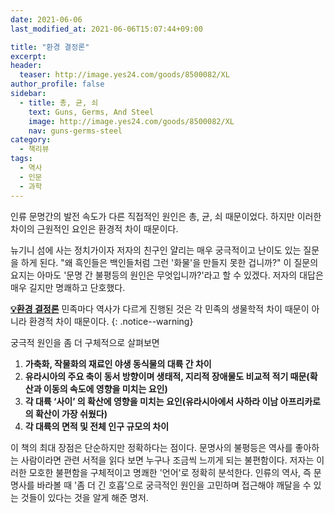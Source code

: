 ```yaml
---
date: 2021-06-06
last_modified_at: 2021-06-06T15:07:44+09:00

title: "환경 결정론"
excerpt:
header:
  teaser: http://image.yes24.com/goods/8500082/XL
author_profile: false
sidebar:
  - title: 총, 균, 쇠
    text: Guns, Germs, And Steel
    image: http://image.yes24.com/goods/8500082/XL
    nav: guns-germs-steel
category:
  - 책리뷰
tags:
  - 역사
  - 인문
  - 과학
---
```

인류 문명간의 발전 속도가 다른 직접적인 원인은 총, 균, 쇠 때문이었다. 하지만 이러한 차이의 근원적인 요인은 환경적 차이 때문이다.

뉴기니 섬에 사는 정치가이자 저자의 친구인 얄리는 매우 궁극적이고 난이도 있는 질문을 하게 된다. "왜 흑인들은 백인들처럼 그런 '화물'을 만들지 못한 겁니까?" 이 질문의 요지는 아마도 '문명 간 불평등의 원인은 무엇입니까?'라고 할 수 있겠다. 저자의 대답은 매우 길지만 명쾌하고 단호했다.

[**💡환경 결정론**](#) 민족마다 역사가 다르게 진행된 것은 각 민족의 생물학적 차이 때문이 아니라 환경적 차이 때문이다.
{: .notice--warning}

궁극적 원인을 좀 더 구체적으로 살펴보면

1. **가축화, 작물화의 재료인 야생 동식물의 대륙 간 차이**
2. **유라시아의 주요 축이 동서 방향이며 생태적, 지리적 장애물도 비교적 적기 때문(확산과 이동의 속도에 영향을 미치는 요인)**
3. **각 대륙 ‘사이’ 의 확산에 영향을 미치는 요인(유라시아에서 사하라 이남 아프리카로의 확산이 가장 쉬웠다)**
4. **각 대륙의 면적 및 전체 인구 규모의 차이**

이 책의 최대 장점은 단순하지만 정확하다는 점이다. 문명사의 불평등은 역사를 좋아하는 사람이라면 관련 서적을 읽다 보면 누구나 조금씩 느끼게 되는 불편함이다. 저자는 이러한 모호한 불편함을 구체적이고 명쾌한 '언어'로 정확히 분석한다. 인류의 역사, 즉 문명사를 바라볼 때 '좀 더 긴 호흡'으로 궁극적인 원인을 고민하며 접근해야 깨달을 수 있는 것들이 있다는 것을 알게 해준 명저.